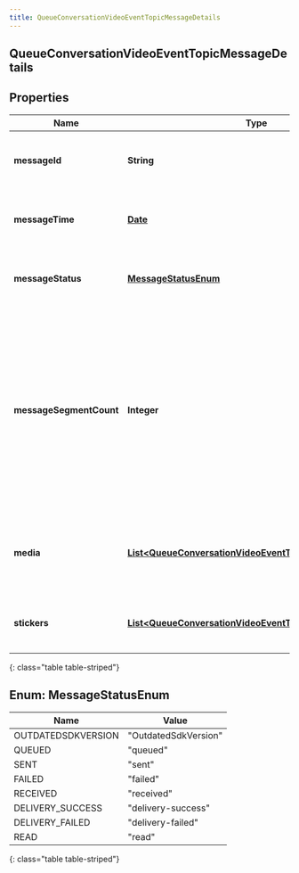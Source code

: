 ```yaml
---
title: QueueConversationVideoEventTopicMessageDetails
---
```


## QueueConversationVideoEventTopicMessageDetails

## Properties

| Name                    | Type                                                                                                                                     | Description                                                                                                                                      | Notes      |
| ----------------------- | ---------------------------------------------------------------------------------------------------------------------------------------- | ------------------------------------------------------------------------------------------------------------------------------------------------ | ---------- |
| **messageId**           | <!----><!---->**String**<!---->                                                                                                          | UUID identifying the message media.                                                                                                              | [optional] |
| **messageTime**         | <!----><!---->[**Date**](Date.md)<!---->                                                                                                 | The time when the message was sent or received.                                                                                                  | [optional] |
| **messageStatus**       | [**MessageStatusEnum**](#MessageStatusEnum)<!---->                                                                                       | Indicates the delivery status of the message.                                                                                                    | [optional] |
| **messageSegmentCount** | <!----><!---->**Integer**<!---->                                                                                                         | The message segment count, greater than 1 if the message content was split into multiple parts for this message type, e.g. SMS character limits. | [optional] |
| **media**               | <!----><!---->[**List&lt;QueueConversationVideoEventTopicMessageMedia&gt;**](QueueConversationVideoEventTopicMessageMedia.md)<!---->     | The media (images, files, etc) associated with this message, if any                                                                              | [optional] |
| **stickers**            | <!----><!---->[**List&lt;QueueConversationVideoEventTopicMessageSticker&gt;**](QueueConversationVideoEventTopicMessageSticker.md)<!----> | A list of stickers included in the message                                                                                                       | [optional] |

{: class="table table-striped"}

<a name="MessageStatusEnum"></a>

## Enum: MessageStatusEnum

| Name               | Value                          |
| ------------------ | ------------------------------ |
| OUTDATEDSDKVERSION | &quot;OutdatedSdkVersion&quot; |
| QUEUED             | &quot;queued&quot;             |
| SENT               | &quot;sent&quot;               |
| FAILED             | &quot;failed&quot;             |
| RECEIVED           | &quot;received&quot;           |
| DELIVERY_SUCCESS   | &quot;delivery-success&quot;   |
| DELIVERY_FAILED    | &quot;delivery-failed&quot;    |
| READ               | &quot;read&quot;               |

{: class="table table-striped"}

